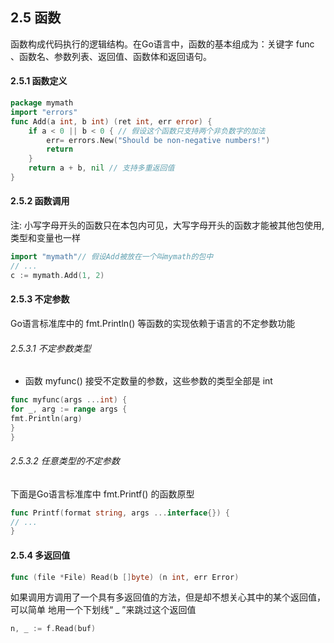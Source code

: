 ## 2.5 函数
函数构成代码执行的逻辑结构。在Go语言中，函数的基本组成为：关键字 func 、函数名、参数列表、返回值、函数体和返回语句。

#### 2.5.1 函数定义
```go
package mymath
import "errors"
func Add(a int, b int) (ret int, err error) {
    if a < 0 || b < 0 { // 假设这个函数只支持两个非负数字的加法
        err= errors.New("Should be non-negative numbers!")
        return
    }
    return a + b, nil // 支持多重返回值
}
```

#### 2.5.2 函数调用
注: 小写字母开头的函数只在本包内可见，大写字母开头的函数才能被其他包使用,类型和变量也一样
```go
import "mymath"// 假设Add被放在一个叫mymath的包中
// ...
c := mymath.Add(1, 2)
```

#### 2.5.3 不定参数
Go语言标准库中的 fmt.Println() 等函数的实现依赖于语言的不定参数功能
###### 2.5.3.1 不定参数类型
- 函数 myfunc() 接受不定数量的参数，这些参数的类型全部是 int

```go
func myfunc(args ...int) {
for _, arg := range args {
fmt.Println(arg)
}
}
```
###### 2.5.3.2 任意类型的不定参数
下面是Go语言标准库中 fmt.Printf() 的函数原型

```go
func Printf(format string, args ...interface{}) {
// ...
}
```

#### 2.5.4 多返回值
```go
func (file *File) Read(b []byte) (n int, err Error)
```

如果调用方调用了一个具有多返回值的方法，但是却不想关心其中的某个返回值，可以简单
地用一个下划线“ _ ”来跳过这个返回值

```go
n, _ := f.Read(buf)
```
